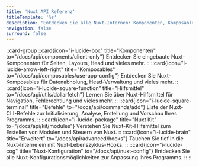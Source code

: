 ```yaml
---
title: 'Nuxt API Referenz'
titleTemplate: '%s'
description: 'Entdecken Sie alle Nuxt-Internen: Komponenten, Komposables, Hilfsmittel, Befehle und vieles mehr.'
navigation: false
surround: false
---
```


::card-group
  ::card{icon="i-lucide-box" title="Komponenten" to="/docs/api/components/client-only"}
  Entdecken Sie eingebaute Nuxt-Komponenten für Seiten, Layouts, Head und vieles mehr.
  ::
  ::card{icon="i-lucide-arrow-left-right" title="Komposables" to="/docs/api/composables/use-app-config"}
  Entdecken Sie Nuxt-Komposables für Datenabholung, Head-Verwaltung und vieles mehr.
  ::
  ::card{icon="i-lucide-square-function" title="Hilfsmittel" to="/docs/api/utils/dollarfetch"}
  Lernen Sie über Nuxt-Hilfsmittel für Navigation, Fehlerechtlung und vieles mehr.
  ::
  ::card{icon="i-lucide-square-terminal" title="Befehle" to="/docs/api/commands/add"}
  Liste der Nuxt-CLI-Befehle zur Initialisierung, Analyse, Erstellung und Vorschau Ihres Programms.
  ::
  ::card{icon="i-lucide-package" title="Nuxt Kit" to="/docs/api/kit/modules"}
  Verstehen Sie Nuxt-Kit-Hilfsmittel zum Erstellen von Modulen und Steuern von Nuxt.
  ::
  ::card{icon="i-lucide-brain" title="Erweitert" to="/docs/api/advanced/hooks"}
  Tauchen Sie tief in die Nuxt-Interne ein mit Nuxt-Lebenszyklus-Hooks.
  ::
  ::card{icon="i-lucide-cog" title="Nuxt-Konfiguration" to="/docs/api/nuxt-config"}
  Entdecken Sie alle Nuxt-Konfigurationsmöglichkeiten zur Anpassung Ihres Programms.
  ::
::